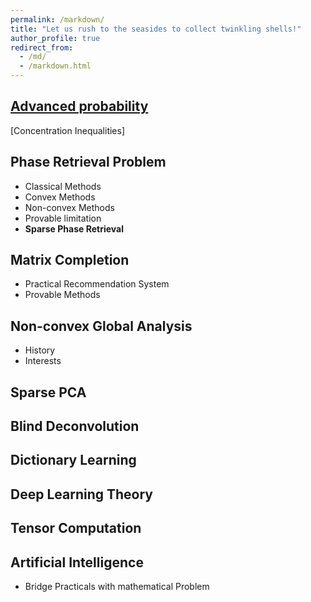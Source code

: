 ```yaml
---
permalink: /markdown/
title: "Let us rush to the seasides to collect twinkling shells!"
author_profile: true
redirect_from: 
  - /md/
  - /markdown.html
---
```

## [Advanced probability](AdvProb.md)
[Concentration Inequalities]

## Phase Retrieval Problem

* Classical Methods
* Convex Methods
* Non-convex Methods
* Provable limitation
* <b> Sparse Phase Retrieval</b>
## Matrix Completion
* Practical Recommendation System
* Provable Methods

## Non-convex Global Analysis
* History
* Interests

## Sparse PCA

## Blind Deconvolution

## Dictionary Learning

## Deep Learning Theory

## Tensor Computation

## Artificial Intelligence 
* Bridge Practicals with mathematical Problem 


